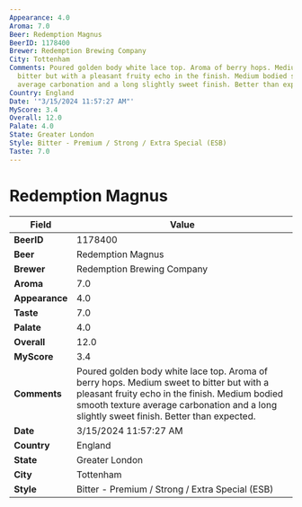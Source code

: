 ```yaml
---
Appearance: 4.0
Aroma: 7.0
Beer: Redemption Magnus
BeerID: 1178400
Brewer: Redemption Brewing Company
City: Tottenham
Comments: Poured golden body white lace top. Aroma of berry hops. Medium sweet to
  bitter but with a pleasant fruity echo in the finish. Medium bodied smooth texture
  average carbonation and a long slightly sweet finish. Better than expected.
Country: England
Date: '"3/15/2024 11:57:27 AM"'
MyScore: 3.4
Overall: 12.0
Palate: 4.0
State: Greater London
Style: Bitter - Premium / Strong / Extra Special (ESB)
Taste: 7.0
---
```


# Redemption Magnus

| Field         | Value |
|---------------|-------|
| **BeerID** | 1178400 |
| **Beer** | Redemption Magnus |
| **Brewer** | Redemption Brewing Company |
| **Aroma** | 7.0 |
| **Appearance** | 4.0 |
| **Taste** | 7.0 |
| **Palate** | 4.0 |
| **Overall** | 12.0 |
| **MyScore** | 3.4 |
| **Comments** | Poured golden body white lace top. Aroma of berry hops. Medium sweet to bitter but with a pleasant fruity echo in the finish. Medium bodied smooth texture average carbonation and a long slightly sweet finish. Better than expected. |
| **Date** | 3/15/2024 11:57:27 AM |
| **Country** | England |
| **State** | Greater London |
| **City** | Tottenham |
| **Style** | Bitter - Premium / Strong / Extra Special (ESB) |
